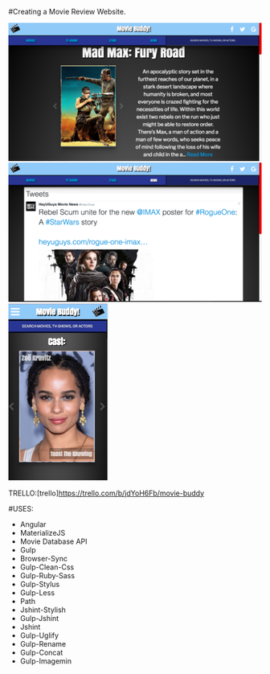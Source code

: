 #Creating a Movie Review Website.

![site](images/site.png)
![news](images/news.png)
![mobile](images/mobile.png)

TRELLO:[trello]https://trello.com/b/jdYoH6Fb/movie-buddy

#USES:

* Angular
* MaterializeJS
* Movie Database API
* Gulp
* Browser-Sync
* Gulp-Clean-Css
* Gulp-Ruby-Sass
* Gulp-Stylus
* Gulp-Less
* Path
* Jshint-Stylish
* Gulp-Jshint
* Jshint
* Gulp-Uglify
* Gulp-Rename
* Gulp-Concat
* Gulp-Imagemin

